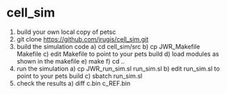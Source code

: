 # cell_sim
1) build your own local copy of petsc
2) git clone https://github.com/jrugis/cell_sim.git
3) build the simulation code
  a) cd cell_sim/src
  b) cp JWR_Makefile Makefile
  c) edit Makefile to point to your pets build
  d) load modules as shown in the makefile
  e) make
  f) cd ..
4) run the simulation
  a) cp JWR_run_sim.sl run_sim.sl
  b) edit run_sim.sl to point to your pets build 
  c) sbatch run_sim.sl
5) check the results
  a) diff c.bin c_REF.bin
